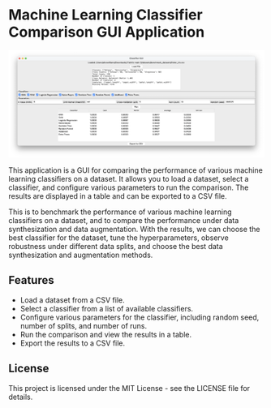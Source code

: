 # Machine Learning Classifier Comparison GUI Application

![image](image.png)

This application is a GUI for comparing the performance of various machine learning classifiers on a dataset. It allows you to load a dataset, select a classifier, and configure various parameters to run the comparison. The results are displayed in a table and can be exported to a CSV file.

This is to benchmark the performance of various machine learning classifiers on a dataset, and to compare the performance under data synthesization and data augmentation. With the results, we can choose the best classifier for the dataset, tune the hyperparameters, observe robustness under different data splits, and choose the best data synthesization and augmentation methods.

## Features

- Load a dataset from a CSV file.
- Select a classifier from a list of available classifiers.
- Configure various parameters for the classifier, including random seed, number of splits, and number of runs.
- Run the comparison and view the results in a table.
- Export the results to a CSV file.

## License

This project is licensed under the MIT License - see the LICENSE file for details.
